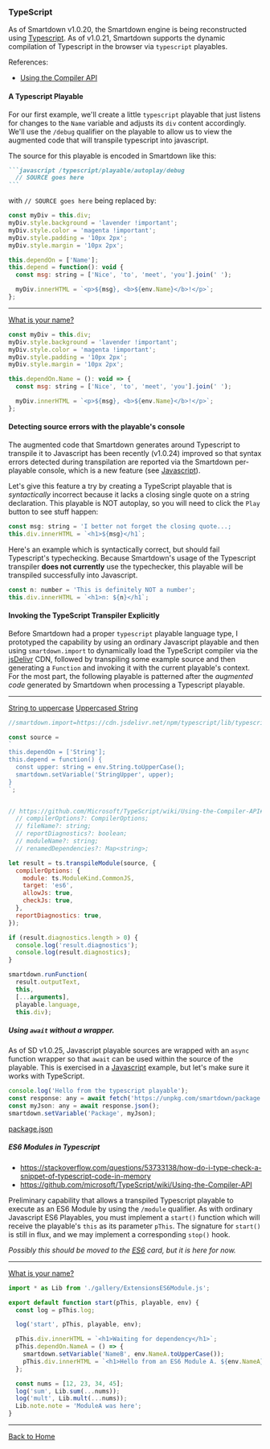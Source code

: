 ### TypeScript

As of Smartdown v1.0.20, the Smartdown engine is being reconstructed using [Typescript](). As of v1.0.21, Smartdown supports the dynamic compilation of Typescript in the browser via `typescript` playables.

References:
- [Using the Compiler API](https://github.com/Microsoft/TypeScript/wiki/Using-the-Compiler-API)

#### A Typescript Playable

For our first example, we'll create a little `typescript` playable that just listens for changes to the `Name` variable and adjusts its `div` content accordingly. We'll use the `/debug` qualifier on the playable to allow us to view the augmented code that will transpile typescript into javascript.

The source for this playable is encoded in Smartdown like this:

````markdown
```javascript /typescript/playable/autoplay/debug
  // SOURCE goes here
```
````

with `// SOURCE goes here` being replaced by:

```javascript /typescript
const myDiv = this.div;
myDiv.style.background = 'lavender !important';
myDiv.style.color = 'magenta !important';
myDiv.style.padding = '10px 2px';
myDiv.style.margin = '10px 2px';

this.dependOn = ['Name'];
this.depend = function(): void {
  const msg: string = ['Nice', 'to', 'meet', 'you'].join(' ');

  myDiv.innerHTML = `<p>${msg}, <b>${env.Name}</b>!</p>`;
};

```

---

[What is your name?](:?Name)

```javascript /typescript/playable/autoplay/debug
const myDiv = this.div;
myDiv.style.background = 'lavender !important';
myDiv.style.color = 'magenta !important';
myDiv.style.padding = '10px 2px';
myDiv.style.margin = '10px 2px';

this.dependOn.Name = (): void => {
  const msg: string = ['Nice', 'to', 'meet', 'you'].join(' ');

  myDiv.innerHTML = `<p>${msg}, <b>${env.Name}</b>!</p>`;
};
```

#### Detecting source errors with the playable's console

The augmented code that Smartdown generates around Typescript to transpile it to Javascript has been recently (v1.0.24) improved so that syntax errors detected during transpilation are reported via the Smartdown per-playable console, which is a new feature (see [Javascript](:@Javascript)).

Let's give this feature a try by creating a TypeScript playable that is *syntactically* incorrect because it lacks a closing single quote on a string declaration. This playable is NOT autoplay, so you will need to click the `Play` button to see stuff happen:

```javascript /typescript/playable
const msg: string = 'I better not forget the closing quote...;
this.div.innerHTML = `<h1>${msg}</h1`;

```

Here's an example which is syntactically correct, but should fail Typescript's typechecking. Because Smartdown's usage of the Typescript transpiler **does not currently** use the typechecker, this playable will be transpiled successfully into Javascript.

```javascript /typescript/playable
const n: number = 'This is definitely NOT a number';
this.div.innerHTML = `<h1>n: ${n}</h1`;

```


#### Invoking the TypeScript Transpiler Explicitly

Before Smartdown had a proper `typescript` playable language type, I prototyped the capability by using an ordinary Javascript playable and then using `smartdown.import` to dynamically load the TypeScript compiler via the [jsDelivr]() CDN, followed by transpiling some example source and then generating a `Function` and invoking it with the current playable's context. For the most part, the following playable is patterned after the *augmented code* generated by Smartdown when processing a Typescript playable.

---

[String to uppercase](:?String)
[Uppercased String](:!StringUpper)

```javascript /playable
//smartdown.import=https://cdn.jsdelivr.net/npm/typescript/lib/typescript.min.js

const source =
`
this.dependOn = ['String'];
this.depend = function() {
  const upper: string = env.String.toUpperCase();
  smartdown.setVariable('StringUpper', upper);
}
`;


// https://github.com/Microsoft/TypeScript/wiki/Using-the-Compiler-API#transpiling-a-single-file
  // compilerOptions?: CompilerOptions;
  // fileName?: string;
  // reportDiagnostics?: boolean;
  // moduleName?: string;
  // renamedDependencies?: Map<string>;

let result = ts.transpileModule(source, {
  compilerOptions: {
    module: ts.ModuleKind.CommonJS,
    target: 'es6',
    allowJs: true,
    checkJs: true,
  },
  reportDiagnostics: true,
});

if (result.diagnostics.length > 0) {
  console.log('result.diagnostics');
  console.log(result.diagnostics);
}

smartdown.runFunction(
  result.outputText,
  this,
  [...arguments],
  playable.language,
  this.div);

```

##### Using `await` without a wrapper.

As of SD v1.0.25, Javascript playable sources are wrapped with an `async` function wrapper so that `await` can be used within the source of the playable. This is exercised in a [Javascript](:@Javascript) example, but let's make sure it works with TypeScript.

```javascript /typescript/playable
console.log('Hello from the typescript playable');
const response: any = await fetch('https://unpkg.com/smartdown/package.json');
const myJson: any = await response.json();
smartdown.setVariable('Package', myJson);
```

[package.json](:!Package|json)


##### ES6 Modules in Typescript

- https://stackoverflow.com/questions/53733138/how-do-i-type-check-a-snippet-of-typescript-code-in-memory
- https://github.com/microsoft/TypeScript/wiki/Using-the-Compiler-API


Preliminary capability that allows a transpiled Typescript playable to execute as an ES6 Module by using the `/module` qualifier. As with ordinary Javascript ES6 Playables, you must implement a `start()` function which will receive the playable's `this` as its parameter `pThis`. The signature for `start()` is still in flux, and we may implement a corresponding `stop()` hook.

*Possibly this should be moved to the [ES6](:@ES6) card, but it is here for now.*

---

[What is your name?](:?NameA)

```javascript /typescript/playable/debug/module
import * as Lib from './gallery/ExtensionsES6Module.js';

export default function start(pThis, playable, env) {
  const log = pThis.log;

  log('start', pThis, playable, env);

  pThis.div.innerHTML = `<h1>Waiting for dependency</h1>`;
  pThis.dependOn.NameA = () => {
    smartdown.setVariable('NameB', env.NameA.toUpperCase());
    pThis.div.innerHTML = `<h1>Hello from an ES6 Module A. ${env.NameA}</h1>`;
  };

  const nums = [12, 23, 34, 45];
  log('sum', Lib.sum(...nums));
  log('mult', Lib.mult(...nums));
  Lib.note.note = 'ModuleA was here';
}

```

---

[Back to Home](:@Home)
